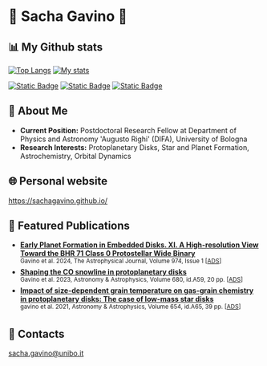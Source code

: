 <h1 align="left">🦖 Sacha Gavino 🦖</h1>

## 📊 My Github stats

[![Top Langs](https://github-readme-stats.vercel.app/api/top-langs/?username=sachagavino&theme=dark)](https://github.com/sachagavino/github-readme-stats)
[![My stats](https://github-readme-stats.vercel.app/api?username=sachagavino&show_icons=true&theme=dark)](https://github.com/anuraghazra/github-readme-stats)

[![Static Badge](https://img.shields.io/badge/ORCID-A6CE39?style=for-the-badge&logo=orcid&logoColor=white)](https://orcid.org/0000-0001-5782-915X)
[![Static Badge](https://img.shields.io/badge/NASA_ADS-All_Publications-878787?style=for-the-badge&logo=internetarchive&logoColor=white&labelColor=2f79e6)](https://ui.adsabs.harvard.edu/search/filter_property_fq_property=AND&filter_property_fq_property=property%3A%22refereed%22&fq=%7B!type%3Daqp%20v%3D%24fq_database%7D&fq=%7B!type%3Daqp%20v%3D%24fq_property%7D&fq_database=(database%3Aastronomy)&fq_property=(property%3A%22refereed%22)&q=%20%20author%3A%22Gavino%2C%20Sacha%20&sort=date%20desc%2C%20bibcode%20desc&p_=0)
[![Static Badge](https://img.shields.io/badge/Research_Gate-00CCBB?style=for-the-badge&logo=researchgate&logoColor=white)](https://www.researchgate.net/profile/Sacha-Gavino-3)

## 🔭 About Me
- **Current Position:** Postdoctoral Research Fellow at Department of Physics and Astronomy 'Augusto Righi' (DIFA), University of Bologna
- **Research Interests:** Protoplanetary Disks, Star and Planet Formation, Astrochemistry, Orbital Dynamics 

## 🌐 Personal website
https://sachagavino.github.io/

## 📃 Featured Publications
- **[Early Planet Formation in Embedded Disks. XI. A High-resolution View Toward the BHR 71 Class 0 Protostellar Wide Binary](https://iopscience.iop.org/article/10.3847/1538-4357/ad655e)**\
  <sup>Gavino et al. 2024, The Astrophysical Journal, Volume 974, Issue 1 [[ADS](https://ui.adsabs.harvard.edu/abs/2024ApJ...974...21G/abstract)]</sup>
- **[Shaping the CO snowline in protoplanetary disks](https://www.aanda.org/articles/aa/full_html/2023/12/aa46767-23/aa46767-23.html)**\
  <sup>Gavino et al. 2023, Astronomy & Astrophysics, Volume 680, id.A59, 20 pp. [[ADS](https://ui.adsabs.harvard.edu/abs/2023A%26A...680A..59G/abstract)]</sup>
- **[Impact of size-dependent grain temperature on gas-grain chemistry in protoplanetary disks: The case of low-mass star disks](https://www.aanda.org/articles/aa/full_html/2021/10/aa38788-20/aa38788-20.html)**\
  <sup>gavino et al. 2021, Astronomy & Astrophysics, Volume 654, id.A65, 39 pp. [[ADS](https://ui.adsabs.harvard.edu/abs/2021A%26A...654A..65G/abstract)]</sup>

## 📧 Contacts
sacha.gavino@unibo.it